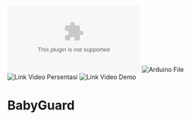 ![Dokumen File](https://github.com/ravi-art221/BabyGuard-BabyMonitoringSystem/blob/main/Dokumen%20PBL%20Baby%20Monitoring.zip?raw=true)
![Arduino File](https://github.com/ravi-art221/BabyGuard-BabyMonitoringSystem/tree/main/3sensor_gabungan_DHT11_PIR_SUARA?raw=true)
![Link Video Persentasi](https://www.youtube.com/watch?v=dqnicCQhjAc&t=29s?raw=true)
![Link Video Demo](https://www.youtube.com/watch?v=UCfFrrjk-oM?raw=true)

# BabyGuard

